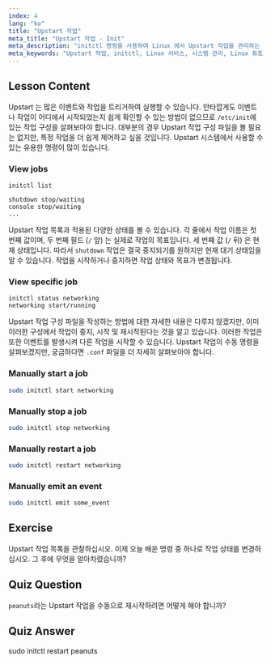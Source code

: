 ```yaml
---
index: 4
lang: "ko"
title: "Upstart 작업"
meta_title: "Upstart 작업 - Init"
meta_description: "initctl 명령을 사용하여 Linux 에서 Upstart 작업을 관리하는 방법을 배웁니다. 작업 상태를 이해하고 서비스를 시작, 중지 및 재시작합니다. Linux 시스템 관리 기술을 향상시키세요."
meta_keywords: "Upstart 작업, initctl, Linux 서비스, 시스템 관리, Linux 튜토리얼, 초보자 가이드"
---
```


## Lesson Content

Upstart 는 많은 이벤트와 작업을 트리거하여 실행할 수 있습니다. 안타깝게도 이벤트나 작업이 어디에서 시작되었는지 쉽게 확인할 수 있는 방법이 없으므로 `/etc/init`에 있는 작업 구성을 살펴보아야 합니다. 대부분의 경우 Upstart 작업 구성 파일을 볼 필요는 없지만, 특정 작업을 더 쉽게 제어하고 싶을 것입니다. Upstart 시스템에서 사용할 수 있는 유용한 명령이 많이 있습니다.

### View jobs

```plaintext
initctl list

shutdown stop/waiting
console stop/waiting
...
```

Upstart 작업 목록과 적용된 다양한 상태를 볼 수 있습니다. 각 줄에서 작업 이름은 첫 번째 값이며, 두 번째 필드 (`/` 앞) 는 실제로 작업의 목표입니다. 세 번째 값 (`/` 뒤) 은 현재 상태입니다. 따라서 `shutdown` 작업은 결국 중지되기를 원하지만 현재 대기 상태임을 알 수 있습니다. 작업을 시작하거나 중지하면 작업 상태와 목표가 변경됩니다.

### View specific job

```plaintext
initctl status networking
networking start/running
```

Upstart 작업 구성 파일을 작성하는 방법에 대한 자세한 내용은 다루지 않겠지만, 이미 이러한 구성에서 작업이 중지, 시작 및 재시작된다는 것을 알고 있습니다. 이러한 작업은 또한 이벤트를 발생시켜 다른 작업을 시작할 수 있습니다. Upstart 작업의 수동 명령을 살펴보겠지만, 궁금하다면 `.conf` 파일을 더 자세히 살펴보아야 합니다.

### Manually start a job

```bash
sudo initctl start networking
```

### Manually stop a job

```bash
sudo initctl stop networking
```

### Manually restart a job

```bash
sudo initctl restart networking
```

### Manually emit an event

```bash
sudo initctl emit some_event
```

## Exercise

Upstart 작업 목록을 관찰하십시오. 이제 오늘 배운 명령 중 하나로 작업 상태를 변경하십시오. 그 후에 무엇을 알아차렸습니까?

## Quiz Question

`peanuts`라는 Upstart 작업을 수동으로 재시작하려면 어떻게 해야 합니까?

## Quiz Answer

sudo initctl restart peanuts
